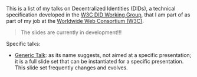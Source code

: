 This is a list of my talks on Decentralized Identities (DIDs), a technical specification developed in the [W3C DID Working Group](https://www.w3.org/2019/did-wg/), that I am part of as part of my job at the [Worldwide Web Consortium (W3C)](https://www.w3.org).

> The slides are currently in development!!!

Specific talks:

* [Generic Talk](./generic/): as its name suggests, not aimed at a specific presentation; it is a full slide set that can be instantiated for a specific presentation. This slide set frequently changes and evolves.

